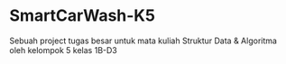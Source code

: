 # SmartCarWash-K5
Sebuah project tugas besar untuk mata kuliah Struktur Data &amp; Algoritma oleh kelompok 5 kelas 1B-D3
